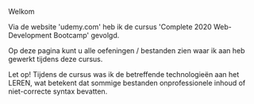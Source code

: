 Welkom

Via de website 'udemy.com' heb ik de cursus 'Complete 2020 Web-Development Bootcamp' gevolgd.

Op deze pagina kunt u alle oefeningen / bestanden zien waar ik aan heb gewerkt tijdens deze cursus.

Let op! Tijdens de cursus was ik de betreffende technologieën aan het LEREN, wat betekent dat sommige bestanden onprofessionele inhoud of niet-correcte syntax bevatten.